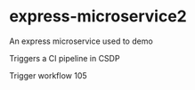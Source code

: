 # express-microservice2
An express microservice used to demo

Triggers a CI pipeline in CSDP

Trigger workflow 105
